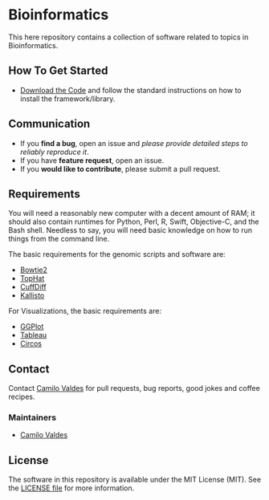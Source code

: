 Bioinformatics
============

This here repository contains a collection of software related to topics in Bioinformatics.


## How To Get Started

- [Download the Code](https://github.com/camilo-v/Bioinformatics/archive/master.zip) and follow the standard instructions on how to install the framework/library.

## Communication

- If you **find a bug**, open an issue and _please provide detailed steps to reliably reproduce it_.
- If you have **feature request**, open an issue.
- If you **would like to contribute**, please submit a pull request.

## Requirements

You will need a reasonably new computer with a decent amount of RAM; it should also contain runtimes for Python, Perl, R, Swift, Objective-C, and the Bash shell. Needless to say, you will need basic knowledge on how to run things from the command line.

The basic requirements for the genomic scripts and software are:

- [Bowtie2](http://bowtie-bio.sourceforge.net/bowtie2/manual.shtml)
- [TopHat](https://ccb.jhu.edu/software/tophat/manual.shtml)
- [CuffDiff](http://cole-trapnell-lab.github.io/cufflinks/cuffdiff/)
- [Kallisto](https://pachterlab.github.io/kallisto/about)

For Visualizations, the basic requirements are:

- [GGPlot](http://ggplot2.org)
- [Tableau](http://www.tableau.com)
- [Circos](http://circos.ca)


## Contact

Contact [Camilo Valdes](mailto:cvaldes3@miami.edu) for pull requests, bug reports, good jokes and coffee recipes.

### Maintainers

- [Camilo Valdes](mailto:cvaldes3@miami.edu)



## License

The software in this repository is available under the MIT License (MIT).  See the [LICENSE file](https://github.com/camilo-v/Bioinformatics/blob/master/LICENSE.md) for more information.
